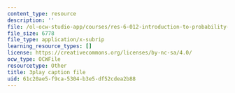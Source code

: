 ```yaml
---
content_type: resource
description: ''
file: /ol-ocw-studio-app/courses/res-6-012-introduction-to-probability-spring-2018/61c20ae5f9ca5304b3e5df52cdea2b88_c-BLp-585aU.vtt
file_size: 6778
file_type: application/x-subrip
learning_resource_types: []
license: https://creativecommons.org/licenses/by-nc-sa/4.0/
ocw_type: OCWFile
resourcetype: Other
title: 3play caption file
uid: 61c20ae5-f9ca-5304-b3e5-df52cdea2b88
---
```


